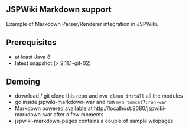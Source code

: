 JSPWiki Markdown support
------------------------

Example of Markdown Parser/Renderer integration in JSPWiki. 


Prerequisites
-------------
* at least Java 8
* latest snapshot (> 2.11.1-git-02)

Demoing
-------
* download / git clone this repo and `mvn clean install` all the modules
* go inside jspwiki-markdown-war and run `mvn tomcat7:run-war`
* Markdown powered available at http://localhost:8080/jspwiki-markdown-war after a few moments
* jspwiki-markdown-pages contains a couple of sample wikipages
